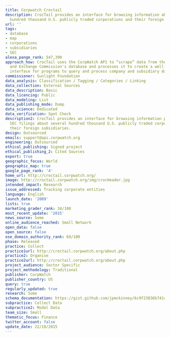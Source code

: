 ```yaml
---
title: Corpwatch Croctail
description: CrocTail provides an interface for browsing information about several
  hundred thousand U.S. publicly traded corporations and their foreign subsidiaries
url: ''
tags:
- database
- map
- corporations
- subsidiaries
- SEC
alexa_pange_rank: 547,390
approach_how: CrocTail uses the CorpWatch API to “scrape” data from the US Securities
  and Exchange Commission's database and processes it to create a well-structured
  interface for programs to query and process company and subsidiary data
commissioner: Sunlight Foundation
data_analysis: Classification / Tagging / Categories / Linking
data_collection: External Sources
data_description: Basic
data_licencing: Public
data_modeling: List
data_publishing_mode: Dump
data_science: Dedicated
data_verification: Spot Check
description2: CrocTail provides an interface for browsing information parsed from
  SEC filings about several hundred thousand U.S. publicly traded corporations and
  their foreign subsidiaries.
design: Outsourced
emails: support@api.corpwatch.org
engineering: Outsourced
ethical_publishing: Signed project
ethical_publishing_2: Cited Sources
export: true
geographic_focus: World
geographic_map: true
google_page_rank: '4'
home_url: http://croctail.corpwatch.org/
image: http://croctail.corpwatch.org/img/crocHeader.jpg
intended_impact: Research
issue_addressed: Tracking corporate entities
language: English
launch_date: '2009'
lists: true
marketing_grader_rank: 34/100
most_recent_update: '2015'
news_source: Some
online_audience_reached: Small Network
open_data: false
open_source: false
ose_domain_authority_rank: 69/100
phase: Released
practice: Collect
practice1url: http://croctail.corpwatch.org/about.php
practice2: Organise
practice2url: http://croctail.corpwatch.org/about.php
project_audience: Sector Specific
project_methodology: Traditional
publisher: CorpWatch
publisher_country: US
query: true
regularly_updated: true
research: Some
schema_documentation: https://gist.github.com/jpmckinney/6c9f23836b741c4887ab
subpractice: Collect Data
subpractice2: Model Data
team_size: Small
thematic_focus: Finance
twitter_account: false
update_date: 22/10/2015
---
```

